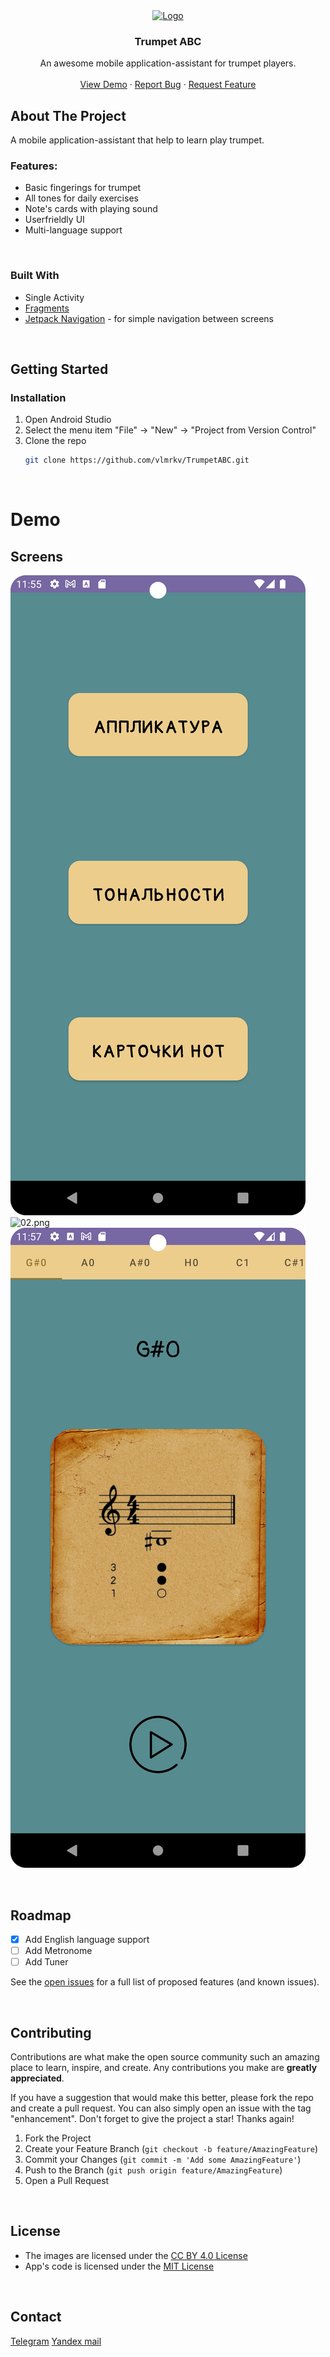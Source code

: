 <!-- PROJECT LOGO -->
<div align="center">
  <a href="https://github.com/vlmrkv/TrumpetABC">
    <img src="https://static.rustore.ru/apk/1986088383/content/ICON/984ce989-2524-4b87-89b4-8c6db0d267a6.png" alt="Logo">
  </a>

<h3 align="center">Trumpet ABC</h3>

  <p align="center">
    An awesome mobile application-assistant for trumpet players.
    <br />
    <br />
    <a href="https://github.com/vlmrkv/TrumpetABC">View Demo</a>
    ·
    <a href="https://github.com/vlmrkv/TrumpetABC/issues">Report Bug</a>
    ·
    <a href="https://github.com/vlmrkv/TrumpetABC/issues">Request Feature</a>
  </p>
</div>



<!-- ABOUT THE PROJECT -->

## About The Project

A mobile application-assistant that help to learn play trumpet.

### Features:

- Basic fingerings for trumpet
- All tones for daily exercises
- Note's cards with playing sound
- Userfrieldly UI
- Multi-language support

</br>

### Built With

* Single Activity
* [Fragments](https://developer.android.com/guide/fragments)
* [Jetpack Navigation](https://developer.android.com/guide/navigation) - for simple navigation
  between screens

</br>

<!-- GETTING STARTED -->

## Getting Started

### Installation

1. Open Android Studio
2. Select the menu item "File" -> "New" -> "Project from Version Control"
3. Clone the repo
   ```sh
   git clone https://github.com/vlmrkv/TrumpetABC.git
   ```

</br>

<!--Demo -->

# Demo

## Screens

![01.png](01.png) ![02.png](02.png) ![03.png](03.png)

</br>

<!-- ROADMAP -->

## Roadmap

- [x] Add English language support
- [ ] Add Metronome
- [ ] Add Tuner

See the [open issues](https://github.com/vlmrkv/TrumpetABC/issues) for a full list of proposed
features (and known issues).

</br>


<!-- CONTRIBUTING -->

## Contributing

Contributions are what make the open source community such an amazing place to learn, inspire, and
create. Any contributions you make are **greatly appreciated**.

If you have a suggestion that would make this better, please fork the repo and create a pull
request. You can also simply open an issue with the tag "enhancement".
Don't forget to give the project a star! Thanks again!

1. Fork the Project
2. Create your Feature Branch (`git checkout -b feature/AmazingFeature`)
3. Commit your Changes (`git commit -m 'Add some AmazingFeature'`)
4. Push to the Branch (`git push origin feature/AmazingFeature`)
5. Open a Pull Request

</br>

## License

- The images are licensed under the [CC BY 4.0 License](https://creativecommons.org/licenses/by/4.0/)
- App's code is licensed under the [MIT License](https://opensource.org/licenses/mit-license.html/)

</br>

## Contact

[Telegram](https://t.me/vlmrkv)
[Yandex mail](mailto:markov@mdvlpr.ru)

<br />
